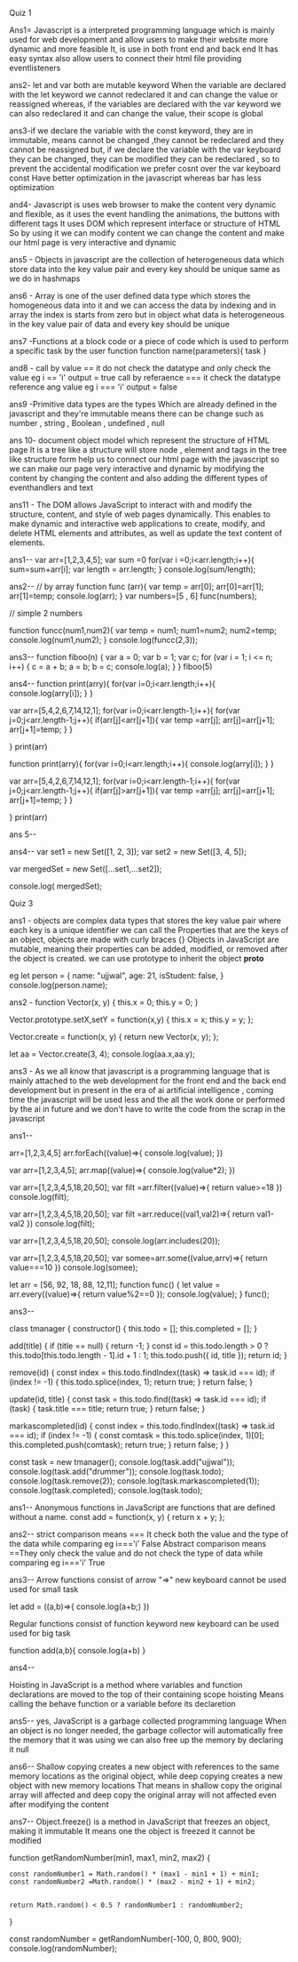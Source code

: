 Quiz 1

Ans1= Javascript is a interpreted programming language which is mainly used for web development and allow users to make their website more dynamic and more feasible
It, is use in both front end and back end
It has easy syntax also allow users to connect their html file providing eventlisteners




ans2- let and var both are mutable keyword
When the variable are declared with the let keyword we cannot redeclared it and can change the value or reassigned whereas,
if the variables are declared with the var keyword we can also redeclared it and can change the value, their scope is global




ans3-if we declare the variable with the const keyword, they are in immutable, means cannot be changed ,they cannot be redeclared and they cannot be reassigned but,
if we declare the variable with the var keyboard they can be changed, they can be modified they can be redeclared ,
so to prevent the accidental modification we prefer cosnt over the var keyboard
const Have better optimization in the javascript whereas bar has less optimization




and4- Javascript is uses web browser to make the content very dynamic and flexible, as it uses the event handling the animations, the buttons with different tags
It uses DOM which represent interface or structure of HTML So by using it we can modify content we can change the content and make our html page is very interactive and dynamic




ans5 - Objects in javascript are the collection of heterogeneous data
which store data into the key value pair and every key should be unique same as we do in hashmaps




ans6 - Array is one of the user defined data type which stores the homogeneous data into it and we can access the data by indexing and in array the index is starts from zero but in object what data is heterogeneous in the key value pair of data and every key should be unique




ans7 -Functions at a block code or a piece of code which is used to perform a specific task by the user
function function name(parameters){
task
}




and8 - call by value == it do not check the datatype and only check the value
eg i == 'i' output = true
call by referaence === it check the datatype reference ang value
eg i === 'i' output = false




ans9 -Primitive data types are the types Which are already defined in the javascript and they're immutable means there can be change such as
number , string , Boolean , undefined , null




ans 10- document object model which represent the structure of HTML page
It is a tree like a structure will store node , element and tags in the tree like structure form
help us to connect our html page with the javascript so we can make our page very interactive and dynamic by modifying the content by changing the content and also adding the different types of eventhandlers and text




ans11 - The DOM allows JavaScript to interact with and modify the structure, content, and style of web pages dynamically. This enables to make dynamic and interactive web applications
to create, modify, and delete HTML elements and attributes, as well as update the text content of elements.





<!-- codes -->

ans1--
var arr=[1,2,3,4,5];
var sum =0
for(var i =0;i<arr.length;i++){
sum=sum+arr[i];
var length = arr.length;
}
console.log(sum/length);





ans2--
// by array
function func (arr){
var temp = arr[0];
arr[0]=arr[1];
arr[1]=temp;
console.log(arr);
}
var numbers=[5 , 6]
func(numbers);

// simple 2 numbers

function funcc(num1,num2){
var temp = num1;
num1=num2;
num2=temp;
console.log(num1,num2);
}
console.log(funcc(2,3));






ans3--
function fiboo(n) {
var a = 0;
var b = 1;
var c;
for (var i = 1; i <= n; i++) {
c = a + b;
a = b;
b = c;
console.log(a);
}
}
fiboo(5)





ans4--
function print(arry){
for(var i=0;i<arr.length;i++){
console.log(arry[i]);
}
}

var arr=[5,4,2,6,7,14,12,1];
for(var i=0;i<arr.length-1;i++){
for(var j=0;j<arr.length-1;j++){
if(arr[j]<arr[j+1]){
var temp =arr[j];
arr[j]=arr[j+1];
arr[j+1]=temp;
}
}

}
print(arr)

function print(arry){
for(var i=0;i<arr.length;i++){
console.log(arry[i]);
}
}



var arr=[5,4,2,6,7,14,12,1];
for(var i=0;i<arr.length-1;i++){
for(var j=0;j<arr.length-1;j++){
if(arr[j]>arr[j+1]){
var temp =arr[j];
arr[j]=arr[j+1];
arr[j+1]=temp;
}
}

}
print(arr)





ans 5--

<!DOCTYPE html>
<html lang="en">
  <head>
    <title>Document</title>
  </head>
  <body>
    <div id="variableValue"></div>
  </body>
  <script 
var placeholder = document.getElementByID("variableValue");
placeholder.innerText = "hello Ujjwal"
</script>
</html>














quiz 2

Ans1 - Firstly functions at a block of code which is used to perform a specific task
we need function to make a code very dynamic
like if we have to perform the same task again and again so by writing the same code again and again we can simply make function that perform in the same task and we can call that function every time we need so this is why we make functions.\



ans2 - Function invocation meansfunction is invoked and that means when we execute the function or we call the function it means the function is invoked .

ans 3 -
Yes functions are treated as a object in the

<!-- defining -->

function func(name) {
return "Hello, " + name + "!";
}

 <!-- Add a property to the function -->

func.language = "English";

<!-- Add a method to the function  -->

func.sayHello = function(name1) {
return "Hello! + name1";
};

 <!-- Calling the function -->

console.log(func("John"));  
 Output: "Hello, John!"

<!-- calling the property -->

console.log(func.language);
Output: "English"

<!-- Call the method of the function  -->

console.log(func.sayHello("Ujjwal"));
Output: "Hello!"





ans4 - events in javascript means or are used to perform a specific task
example there are different types of event like onclick onmouseover onmouseleft onmousedown hover onsubmit
so when we do this these things the events perform the specific task



ans5-Strings in Java script are the data types which is used to store the letters alphabets or the collections of letters, basically they are text based




ans6- In JavaScript, an array is a special type of object used to store a collection of elements,Each element is assigned an index starting from 0  
 JavaScript arrays can contain elements of different data types,
JavaScript arrays are dynamic in nature, meaning they can change in size dynamically. Elements can be added to or removed from an array at any time




ans7 -A Map is a collection of key-value pairs where each key is unique within the Map
keys in a Map can be of any data type,

A Set is a collection of unique values where each value can occur only once. Sets do not have keys




ans8 - Array is one of the user defined data type which stores the homogeneous data into it and we can access the data by indexing and in array the index is starts from zero but in object what data is heterogeneous in the key value pair of data and every key should be unique

Maps in JavaScript are collections of key-value pairs where each key is unique within the Map, and each key maps to a corresponding value.
Keys in a Map can be of any data type



ans9- Array methods are built-in functions for for manipulating arrays and performing various operations on array
These methods allow you to add, remove, modify, iterate and search for elements
push()
pop()
shift()
unshift()
concat()
slice()
splice()  
find():



ans10- there are several ways to traverse or iterate over an array

for loop
for in loop
for of loop
for rach method
map method
while loop
do while lop






<!-- codes -->

ans1--
var arr= [1, 2, 3, 4, 5, 6]
var res = arr.reverse();
console.log(res);




ans2--
var arr1 = [1,2,3,4]
var arr2=[5,6,7,8]
var joined= arr1.concat(arr2)
console.log(joined);



ans3--

<!DOCTYPE html>
<html lang="en">
  <head>
    <title>Document</title>
  </head>
  <body>
    <div id="variableValue"></div>
  </body>
  <script>

    var place = document.querySelector("#variableValue");

var arr1=[1,2,3,4,5]

arr1.forEach((value)=>{
place.innerHTML=arr1
})
</script>

</html>





ans4--
var set1 = new Set([1, 2, 3]);
var set2 = new Set([3, 4, 5]);

var mergedSet = new Set([...set1,...set2]);

console.log( mergedSet);

Quiz 3

ans1 - objects are complex data types that stores
the key value pair where each key is a unique identifier
we can call the Properties that are the keys of an object,
objects are made with curly braces {}
Objects in JavaScript are mutable, meaning their properties can be added, modified, or removed
after the object is created.
we can use prototype to inherit the object
__proto__

eg
let person = {
name: "ujjwal",
age: 21,
isStudent: false,
}
console.log(person.name);





ans2 -
function Vector(x, y) {
this.x = 0;
this.y = 0;
}

Vector.prototype.setX,setY = function(x,y) {
this.x = x;
this.y = y;
};

Vector.create = function(x, y) {
return new Vector(x, y);
};

let aa = Vector.create(3, 4);
console.log(aa.x,aa.y);



ans3 - As we all know that javascript is a programming language that is mainly attached to the web development for the front end and the back end development
but in present in the era of ai artificial intelligence , coming time the javascript will be used less and the all the work done or performed by the ai in future and we don't have to write the code from the scrap in the javascript



<!-- codes -->

ans1--

arr=[1,2,3,4,5]
arr.forEach((value)=>{
console.log(value);
})


var arr=[1,2,3,4,5];
arr.map((value)=>{
console.log(value\*2);
})



var arr=[1,2,3,4,5,18,20,50];
var filt =arr.filter((value)=>{
return value>=18
})
console.log(filt);



var arr=[1,2,3,4,5,18,20,50];
var filt =arr.reduce((val1,val2)=>{
return val1-val2
})
console.log(filt);



var arr=[1,2,3,4,5,18,20,50];
console.log(arr.includes(20));



var arr=[1,2,3,4,5,18,20,50];
var somee=arr.some((value,arrv)=>{
return value===10
})
console.log(somee);


 let arr = [56, 92, 18, 88, 12,11];
    function func() {
        let value = arr.every((value)=>{
            return value%2==0
        });
        console.log(value);
    }
    func();




ans3--

<!-- I learned from different sources (Google , Chatgpt , MDN) -->


class tmanager {
constructor() {
this.todo = [];
this.completed = [];
}

add(title) {
if (title == null) {
return -1;
}
const id =
this.todo.length > 0 ? this.todo[this.todo.length - 1].id + 1 : 1;
this.todo.push({ id, title });
return id;
}

remove(id) {
const index = this.todo.findIndex((task) => task.id === id);
if (index != -1) {
this.todo.splice(index, 1);
return true;
}
return false;
}

update(id, title) {
const task = this.todo.find((task) => task.id === id);
if (task) {
task.title === title;
return true;
}
return false;
}

markascompleted(id) {
const index = this.todo.findIndex((task) => task.id === id);
if (index != -1) {
const comtask = this.todo.splice(index, 1)[0];
this.completed.push(comtask);
return true;
}
return false;
}
}

const task = new tmanager();
console.log(task.add("ujjwal"));
console.log(task.add("drummer"));
console.log(task.todo);
console.log(task.remove(2));
console.log(task.markascompleted(1));
console.log(task.completed);
console.log(task.todo);



<!-- quiz 4 -->

ans1--
Anonymous functions in JavaScript are functions that are defined without a name. 
const add = function(x, y) {
    return x + y;
};



ans2--
strict comparison means ===
It check both the value and the type of the data while comparing
eg  i==='i' False
Abstract comparison means ==They only check the value and do not check the type of data while comparing
eg   i==='i' True



ans3--
Arrow functions consist of arrow "=>"
new keyboard cannot be used
used for small task

let add = ((a,b)=>{
  console.log(a+b;)
})

Regular functions consist of function keyword
new keyboard can be used
used for big task

function add(a,b){
  console.log(a+b)
}


ans4--

Hoisting in JavaScript is a method where variables and function declarations are moved to the top of their containing scope
hoisting Means calling the behave function or a variable before its declaretion



ans5--
yes, JavaScript is a garbage collected programming language
When an object is no longer needed, the garbage collector will automatically free the memory that it was using
we can also free up the memory by declaring it null

ans6--
   Shallow copying creates a new object with references to the same memory locations as the original object, while deep copying creates a new object with new memory locations
   That means in shallow copy the original array will affected and deep copy the original array will not affected even after modifying the content

ans7--
Object.freeze() is a method in JavaScript that freezes an object, making it immutable
It means one the object is freezed it cannot be modified


<!-- code -->




function getRandomNumber(min1, max1, min2, max2) {
    
    const randomNumber1 = Math.random() * (max1 - min1 + 1) + min1;
    const randomNumber2 =Math.random() * (max2 - min2 + 1) + min2;


    return Math.random() < 0.5 ? randomNumber1 : randomNumber2;
}


const randomNumber = getRandomNumber(-100, 0, 800, 900);
console.log(randomNumber);
